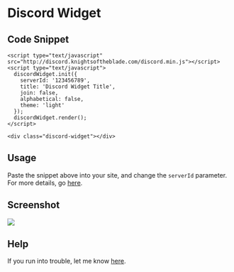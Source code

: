 # Discord Widget
## Code Snippet
    <script type="text/javascript" src="http://discord.knightsoftheblade.com/discord.min.js"></script>
    <script type="text/javascript">
      discordWidget.init({
        serverId: '123456789',
        title: 'Discord Widget Title',
        join: false,
        alphabetical: false,
        theme: 'light'
      });
      discordWidget.render();
    </script>

    <div class="discord-widget"></div>

## Usage
Paste the snippet above into your site, and change the `serverId` parameter.
For more details, go [here](http://discord.knightsoftheblade.com/).

## Screenshot
![](http://i.imgur.com/pF8wIR9.png)

## Help
If you run into trouble, let me know [here](https://github.com/RestingCoder/discord-widget/issues).
